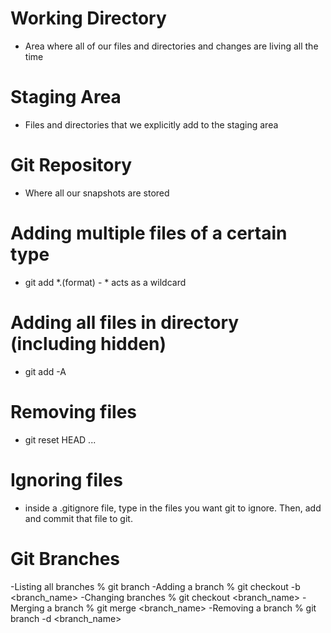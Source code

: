 # Working Directory
- Area where all of our files and directories and changes are living all the time

# Staging Area
- Files and directories that we explicitly add to the staging area

# Git Repository
- Where all our snapshots are stored

# Adding multiple files of a certain type
- git add *.(format) - * acts as a wildcard

# Adding all files in directory (including hidden)
- git add -A

# Removing files
- git reset HEAD <file>...

# Ignoring files
- inside a .gitignore file, type in the files you want git to ignore. Then, add and commit that file to git.

# Git Branches

-Listing all branches
% git branch
-Adding a branch
% git checkout -b <branch_name>
-Changing branches
% git checkout <branch_name>
-Merging a branch
% git merge <branch_name>
-Removing a branch
% git branch -d <branch_name>